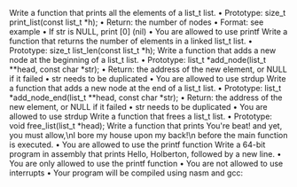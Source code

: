 Write a function that prints all the elements of a list_t list.
•	Prototype: size_t print_list(const list_t *h);
•	Return: the number of nodes
•	Format: see example
•	If str is NULL, print [0] (nil)
•	You are allowed to use printf
Write a function that returns the number of elements in a linked list_t list.
•	Prototype: size_t list_len(const list_t *h);
Write a function that adds a new node at the beginning of a list_t list.
•	Prototype: list_t *add_node(list_t **head, const char *str);
•	Return: the address of the new element, or NULL if it failed
•	str needs to be duplicated
•	You are allowed to use strdup
Write a function that adds a new node at the end of a list_t list.
•	Prototype: list_t *add_node_end(list_t **head, const char *str);
•	Return: the address of the new element, or NULL if it failed
•	str needs to be duplicated
•	You are allowed to use strdup
Write a function that frees a list_t list.
•	Prototype: void free_list(list_t *head);
Write a function that prints You're beat! and yet, you must allow,\nI bore my house upon my back!\n before the main function is executed.
•	You are allowed to use the printf function
Write a 64-bit program in assembly that prints Hello, Holberton, followed by a new line.
•	You are only allowed to use the printf function
•	You are not allowed to use interrupts
•	Your program will be compiled using nasm and gcc:

